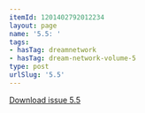```yaml
---
itemId: 1201402792012234
layout: page
name: '5.5: '
tags:
- hasTag: dreamnetwork
- hasTag: dream-network-volume-5
type: post
urlSlug: '5.5'
---
```

<a href="files/pdfs/Volume_5/5.5-Dream-Network-Bulletin_Volume-5-Number-5.pdf" download="">Download issue 5.5</a>